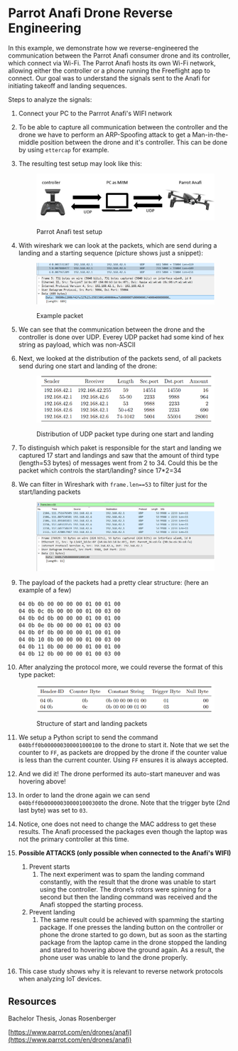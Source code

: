 # Parrot Anafi Drone Reverse Engineering

In this example, we demonstrate how we reverse-engineered the communication between the Parrot Anafi consumer drone and its controller, which connect via Wi-Fi. The Parrot Anafi hosts its own Wi-Fi network, allowing either the controller or a phone running the Freeflight app to connect. Our goal was to understand the signals sent to the Anafi for initiating takeoff and landing sequences.

Steps to analyze the signals:

1. Connect your PC to the Parrrot Anafi's WIFI network
2. To be able to capture all communication between the controller and the drone we have to perform an ARP-Spoofing attack to get a Man-in-the-middle position between the drone and it's controller. This can be done by using `ettercap` for example.
3.  The resulting test setup may look like this:

    <figure><img src="../../../../.gitbook/assets/image (75).png" alt=""><figcaption><p>Parrot Anafi test setup</p></figcaption></figure>
4.  With wireshark we can look at the packets, which are send during a landing and a starting sequence (picture shows just a snippet):

    <figure><img src="../../../../.gitbook/assets/image (11).png" alt=""><figcaption><p>Example packet</p></figcaption></figure>
5. We can see that the communication between the drone and the controller is done over UDP. Everey UDP packet had some kind of hex string as payload, which was non-ASCII
6.  Next, we looked at the distribution of the packets send, of all packets send during one start and landing of the drone:

    <figure><img src="../../../../.gitbook/assets/image (12).png" alt=""><figcaption><p>Distribution of UDP packet type during one start and landing</p></figcaption></figure>
7. To distinguish which paket is responsible for the start and landing we captured 17 start and landings and saw that the amount of third type (length=53 bytes) of messages went from 2 to 34. Could this be the packet which controls the start/landing? since 17\*2=34
8.  We can filter in Wireshark with `frame.len==53` to filter just for the start/landing packets

    <figure><img src="../../../../.gitbook/assets/image (14).png" alt=""><figcaption></figcaption></figure>
9.  The payload of the packets had a pretty clear structure: (here an example of a few)

    ```
    04 0b 0b 00 00 00 00 01 00 01 00
    04 0b 0c 0b 00 00 00 01 00 03 00
    04 0b 0d 0b 00 00 00 01 00 01 00
    04 0b 0e 0b 00 00 00 01 00 03 00
    04 0b 0f 0b 00 00 00 01 00 01 00
    04 0b 10 0b 00 00 00 01 00 03 00
    04 0b 11 0b 00 00 00 01 00 01 00
    04 0b 12 0b 00 00 00 01 00 03 00
    ```
10. After analyzing the protocol more, we could reverse the format of this type packet:

    <figure><img src="../../../../.gitbook/assets/image (15).png" alt=""><figcaption><p>Structure of start and landing packets</p></figcaption></figure>
11. We setup a Python script to send the command `040bff0b000000300001000100` to the drone to start it. Note that we set the counter to `FF`, as packets are dropped by the drone if the counter value is less than the current counter. Using `FF` ensures it is always accepted.
12. And we did it! The drone performed its auto-start maneuver and was hovering above!
13. In order to land the drone again we can send `040bff0b000000300001000300`to the drone. Note that the trigger byte (2nd last byte) was set to `03`.
14. Notice, one does not need to change the MAC address to get these results. The Anafi processed the packages even though the laptop was not the primary controller at this time.
15. **Possible ATTACKS (only possible when connected to the Anafi's WIFI)**
    1. Prevent starts
       1. The next experiment was to spam the landing command constantly, with the result that the drone was unable to start using the controller. The drone’s rotors were spinning for a second but then the landing command was received and the Anafi stopped the starting process.
    2. Prevent landing
       1. The same result could be achieved with spamming the starting package. If one presses the landing button on the controller or phone the drone started to go down, but as soon as the starting package from the laptop came in the drone stopped the landing and stared to hovering above the ground again. As a result, the phone user was unable to land the drone properly.
16. This case study shows why it is relevant to reverse network protocols when analyzing IoT devices.

## Resources

Bachelor Thesis, Jonas Rosenberger

[https://www.parrot.com/en/drones/anafi](https://www.parrot.com/en/drones/anafi)
